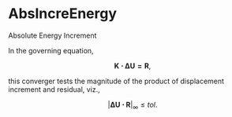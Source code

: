 # AbsIncreEnergy

Absolute Energy Increment

In the governing equation,

$$
\mathbf{K\cdot\Delta{}U=R},
$$

this converger tests the magnitude of the product of displacement increment and residual, viz.,

$$
\left|\mathbf{\Delta{}U\cdot{}R}\right|_\infty\leqslant{}tol.
$$
